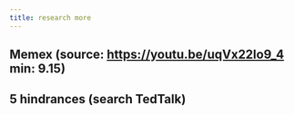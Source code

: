 ```yaml
---
title: research more
---
```


## Memex (source: https://youtu.be/uqVx22lo9_4 min: 9.15)
## 5 hindrances (search TedTalk)
##

